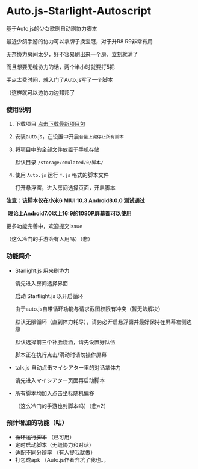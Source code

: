 # Auto.js-Starlight-Autoscript

基于Auto.js的少女歌剧自动刷协力脚本

最近少鸽手游的协力可以拿牌子换宝冠，对于升R8 R9非常有用

无奈协力房间太少，好不容易刷出来一个房，立刻就满了

而且想要无缝协力的话，两个半小时就要打5把

手点太费时间，就入门了Auto.js写了一个脚本

（这样就可以边协力边邦邦了

### 使用说明

1. 下载项目
	[点击下载最新项目包](https://codeload.github.com/Baninn/Auto.js-Starlight-Autoscript/zip/master)

2. 安装auto.js，在设置中开启`音量上键停止所有脚本`

3. 将项目中的全部文件放置于手机存储

	默认目录 `/storage/emulated/0/脚本/`
	
4. 使用 `Auto.js` 运行 `*.js` 格式的脚本文件

   打开悬浮窗，进入房间选择页面，开启脚本

**注意：该脚本仅在小米6 MIUI 10.3 Android8.0.0 测试通过**

​			**理论上Android7.0以上16:9的1080P屏幕都可以使用**

更多功能完善中，欢迎提交issue

（这么冷门的手游会有人用吗）（悲）

### 功能简介
* Starlight.js 用来刷协力

	请先进入房间选择界面
	
	启动 Startlight.js 以开启循环
	
	由于auto.js自带循环功能与请求截图权限有冲突（暂无法解决）
	
	默认无限循环（直到体力耗尽），请务必开启悬浮窗并最好保持在屏幕左侧边缘
	
	默认选择前三个补胎烧酒，请先设置好队伍
	
	脚本正在执行点击/滑动时请勿操作屏幕
	
	
* talk.js 自动点击マイシアター里的对话拿体力

	请先进入マイシアター页面再启动脚本
	
* 所有脚本均加入点击坐标随机偏移

	（这么冷门的手游也封脚本吗）（悲×2）
	


### 预计增加的功能（咕）
* ~~循环运行脚本~~ （已可用）
* 定时启动脚本（无缝协力和对话）
* 适配不同分辨率 （有人提我就做）
* 打包成apk （Auto.js作者弃坑了我也。。

